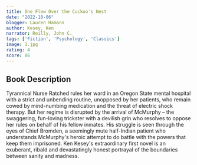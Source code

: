 ```yaml
---
title: One Flew Over the Cuckoo's Nest
date: "2022-10-06"
blogger: Lauren Hamann
author: Kesey, Ken
narrator: Reilly, John C.
tags: ['Fiction', 'Psychology', 'Classics']
image: 1.jpg
rating: 4
score: 86
---
```



## Book Description

Tyrannical Nurse Ratched rules her ward in an Oregon State mental hospital with a strict and unbending routine, unopposed by her patients, who remain cowed by mind-numbing medication and the threat of electric shock therapy. But her regime is disrupted by the arrival of McMurphy – the swaggering, fun-loving trickster with a devilish grin who resolves to oppose her rules on behalf of his fellow inmates. His struggle is seen through the eyes of Chief Bromden, a seemingly mute half-Indian patient who understands McMurphy's heroic attempt to do battle with the powers that keep them imprisoned. Ken Kesey's extraordinary first novel is an exuberant, ribald and devastatingly honest portrayal of the boundaries between sanity and madness.